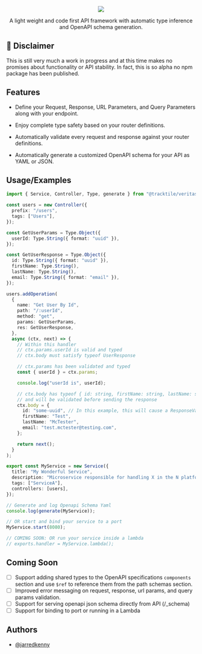 <p  align="center">
  <img  src="https://i.imgur.com/ANnBTvB.png"  />
</p>

<p  align="center">A light weight and code first API framework with automatic type inference and OpenAPI schema generation.</p>

## :construction: Disclaimer

This is still very much a work in progress and at this time makes no promises about functionality or API stability. In fact, this is so alpha no npm package has been published.

## Features

- Define your Request, Response, URL Parameters, and Query Parameters along with your endpoint.

- Enjoy complete type safety based on your router definitions.

- Automatically validate every request and response against your router definitions.

- Automatically generate a customized OpenAPI schema for your API as YAML or JSON.

## Usage/Examples

```typescript
import { Service, Controller, Type, generate } from "@tracktile/veritas";

const users = new Controller({
  prefix: "/users",
  tags: ["Users"],
});

const GetUserParams = Type.Object({
  userId: Type.String({ format: "uuid" }),
});

const GetUserResponse = Type.Object({
  id: Type.String({ format: "uuid" }),
  firstName: Type.String(),
  lastName: Type.String(),
  email: Type.String({ format: "email" }),
});

users.addOperation(
  {
    name: "Get User By Id",
    path: "/:userId",
    method: "get",
    params: GetUserParams,
    res: GetUserResponse,
  },
  async (ctx, next) => {
    // Within this handler
    // ctx.params.userId is valid and typed
    // ctx.body must satisfy typeof UserResponse

    // ctx.params has been validated and typed
    const { userId } = ctx.params;

    console.log("userId is", userId);

    // ctx.body has typeof { id: string, firstName: string, lastName: string, email: string}
    // and will be validated before sending the response
    ctx.body = {
      id: "some-uuid", // In this example, this will cause a ResponseValidation error as its not a valid uuid!
      firstName: "Test",
      lastName: "McTester",
      email: "test.mctester@testing.com",
    };

    return next();
  }
);

export const MyService = new Service({
  title: "My Wonderful Service",
  description: "Microservice responsible for handling X in the N platform.",
  tags: ["ServiceA"],
  controllers: [users],
});

// Generate and log Openapi Schema Yaml
console.log(generate(MyService));

// OR start and bind your service to a port
MyService.start(8080);

// COMING SOON: OR run your service inside a lambda
// exports.handler = MyService.lambda();
```

## Coming Soon

- [ ] Support adding shared types to the OpenAPI specifications `components` section and use `$ref` to reference them from the path schemas section.
- [ ] Improved error messaging on request, response, url params, and query params validation.
- [ ] Support for serving openapi json schema directly from API (/\_schema)
- [ ] Support for binding to port or running in a Lambda

## Authors

- [@jarredkenny](https://www.github.com/jarredkenny)

